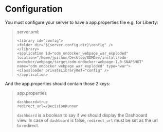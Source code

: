 
# Configuration

You must configure your server to have a app.properties file
e.g. for Liberty:
> server.xml: 
>    ``` 
>    <library id="config">
>    <folder dir="${server.config.dir}\config" />
>    </library>
>    <application id="odm_ondocker_webpage_war_exploded" location="/home/jpichon/Desktop/ODMDev/install/odm-ondocker/webpage/target/odm-ondocker-webpage-1.0-SNAPSHOT" name="odm_ondocker_webpage_war_exploded" type="war">
>    <classloader privateLibraryRef="config" />
>    </application>
>    ```


And the app.properties should contain those 2 keys:
> app.properties
> ```
> dashboard=true
> redirect_url=/DecisionRunner
> ```
> `dashboard` is a boolean to say if we should display the Dashboard view.
> In case of `dashboard` is false, `redirect_url` must be set as the url to redirect.